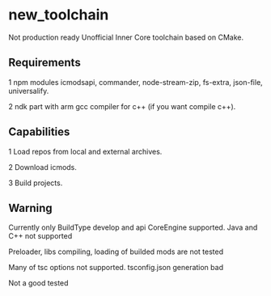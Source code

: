 # new_toolchain

Not production ready Unofficial Inner Core toolchain based on CMake.

## Requirements

1 npm modules icmodsapi, commander, node-stream-zip, fs-extra, json-file, universalify.

2 ndk part with arm gcc compiler for c++ (if you want compile c++).

## Capabilities

1 Load repos from local and external archives.

2 Download icmods.

3 Build projects.

## Warning

Currently only BuildType develop and api CoreEngine supported. Java and C++ not supported

Preloader, libs compiling, loading of builded mods are not tested

Many of tsc options not supported. tsconfig.json generation bad

Not a good tested
